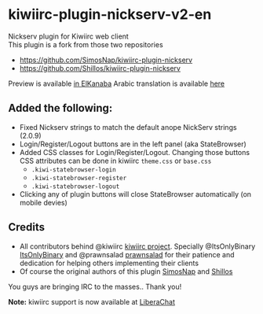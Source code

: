 # kiwiirc-plugin-nickserv-v2-en
Nickserv plugin for Kiwiirc web client<br>
This plugin is a fork from those two repositories<br>
- https://github.com/SimosNap/kiwiirc-plugin-nickserv
- https://github.com/Shillos/kiwiirc-plugin-nickserv<br>

Preview is available [in ElKanaba](https://elkanaba.com/green)
Arabic translation is available [here](https://github.com/Gond0r/kiwiirc-plugin-nickserv-v2-ar)
## Added the following:
- Fixed Nickserv strings to match the default anope NickServ strings (2.0.9)
- Login/Register/Logout buttons are in the left panel (aka StateBrowser)
- Added CSS classes for Login/Register/Logout. Changing those buttons CSS attributes can be done in kiwiirc `theme.css` or `base.css`
  - `.kiwi-statebrowser-login`
  - `.kiwi-statebrowser-register`
  - `.kiwi-statebrowser-logout`
- Clicking any of plugin buttons will close StateBrowser automatically (on mobile devies)

## Credits
- All contributors behind @kiwiirc [kiwiirc project](https://github.com/kiwiirc/kiwiirc). Specially @ItsOnlyBinary [ItsOnlyBinary](https://github.com/ItsOnlyBinary) and @prawnsalad [prawnsalad](https://github.com/prawnsalad) for their patience and dedication for helping others implementing their clients
- Of course the original authors of this plugin [SimosNap](https://github.com/SimosNap) and [Shillos](https://github.com/Shillos) 

You guys are bringing IRC to the masses.. Thank you!

**Note:** kiwiirc support is now available at [LiberaChat](ircs://irc.libera.chat/kiwiirc)

